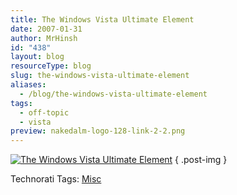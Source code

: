 ```yaml
---
title: The Windows Vista Ultimate Element
date: 2007-01-31
author: MrHinsh
id: "438"
layout: blog
resourceType: blog
slug: the-windows-vista-ultimate-element
aliases:
  - /blog/the-windows-vista-ultimate-element
tags:
  - off-topic
  - vista
preview: nakedalm-logo-128-link-2-2.png
---
```


[![The Windows Vista Ultimate Element](images/070130_the_vista_ultimate-1-1.gif)](http://blaugh.com/2007/01/30/the-windows-vista-ultimate-element)
{ .post-img }

Technorati Tags: [Misc](http://technorati.com/tags/Misc)
